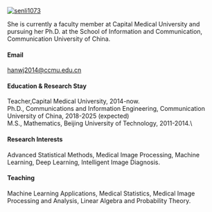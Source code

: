 

[![senli1073](https://img.shields.io/badge/senli1073-github-blue?logo=github)](https://github.com/senli1073)

She is currently a faculty member at Capital Medical University and pursuing her Ph.D. at the School of Information and Communication, Communication University of China.

#### Email
hanwj2014@ccmu.edu.cn

#### Education & Research Stay
Teacher,Capital Medical University, 2014-now.\
Ph.D., Communications and Information Engineering, Communication University of China, 2018-2025 (expected)\
M.S., Mathematics, Beijing University of Technology, 2011-2014.\

#### Research Interests
Advanced Statistical Methods, Medical Image Processing, Machine Learning, Deep Learning, Intelligent Image Diagnosis.

#### Teaching
Machine Learning Applications, Medical Statistics, Medical Image Processing and Analysis, Linear Algebra and Probability Theory.



